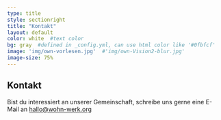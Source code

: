 ```yaml
---
type: title
style: sectionright
title: "Kontakt"
layout: default
color: white  #text color
bg: gray  #defined in _config.yml, can use html color like '#0fbfcf'
image: 'img/own-vorlesen.jpg'  #'img/own-Vision2-blur.jpg'
image-size: 75%
---
```


## Kontakt

Bist du interessiert an unserer Gemeinschaft, schreibe uns gerne eine E-Mail an [hallo@wohn-werk.org](mailto:hallo@wohn-werk.org)
